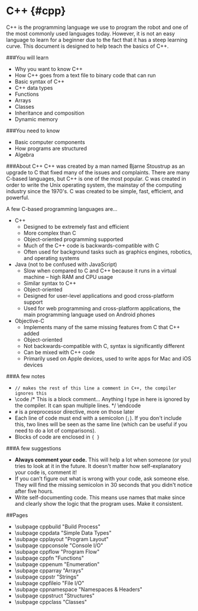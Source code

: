 C++ {#cpp}
==========
C++ is the programming language we use to program the robot and one of the most commonly used languages today. However, it is not an easy language to learn for a beginner due to the fact that it has a steep learning curve. This document is designed to help teach the basics of C++.

###You will learn

- Why you want to know C++
- How C++ goes from a text file to binary code that can run
- Basic syntax of C++
- C++ data types
- Functions
- Arrays
- Classes
- Inheritance and composition
- Dynamic memory

###You need to know

- Basic computer components
- How programs are structured
- Algebra

###About C++
C++ was created by a man named Bjarne Stoustrup as an upgrade to C that fixed many of the issues and complaints. There are many C-based languages, but C++ is one of the most popular. C was created in order to write the Unix operating system, the mainstay of the computing industry since the 1970's. C was created to be simple, fast, efficient, and powerful.

A few C-based programming languages are...

- C++
    - Designed to be extremely fast and efficient
    - More complex than C
    - Object-oriented programming supported
    - Much of the C++ code is backwards-compatible with C
    - Often used for background tasks such as graphics engines, robotics, and operating systems
- Java (not to be confused with JavaScript)
    - Slow when compared to C and C++ because it runs in a virtual machine – high RAM and CPU usage
    - Similar syntax to C++
    - Object-oriented
    - Designed for user-level applications and good cross-platform support
    - Used for web programming and cross-platform applications, the main programming language used on Android phones
- Objective-C
    - Implements many of the same missing features from C that C++ added
    - Object-oriented
    - Not backwards-compatible with C, syntax is significantly different
    - Can be mixed with C++ code 
    - Primarily used on Apple devices, used to write apps for Mac and iOS devices

###A few notes

- `// makes the rest of this line a comment in C++, the compiler ignores this`
- \code
/*
This is a block comment... Anything I type in here is ignored by the compiler.
It can span multiple lines.
*/
\endcode
- `#` is a preprocessor directive, more on those later
- Each line of code must end with a semicolon (`;`).
If you don't include this, two lines will be seen as the same line (which can be useful if you need to do a lot of comparisons).
- Blocks of code are enclosed in `{ }`

###A few suggestions

- **Always comment your code.** This will help a lot when someone (or you) tries to look at it in the future. It doesn't matter how self-explanatory your code is, comment it!
- If you can't figure out what is wrong with your code, ask someone else. They will find the missing semicolon in 30 seconds that you didn't notice after five hours.
- Write self-documenting code. This means use names that make since and clearly show the logic that the program uses. Make it consistent.

##Pages

- \subpage cppbuild "Build Process"
- \subpage cppdata "Simple Data Types"
- \subpage cpplayout "Program Layout"
- \subpage cppconsole "Console I/O"
- \subpage cppflow "Program Flow"
- \subpage cppfn "Functions"
- \subpage cppenum "Enumeration"
- \subpage cpparray "Arrays"
- \subpage cppstr "Strings"
- \subpage cppfileio "File I/O"
- \subpage cppnamespace "Namespaces & Headers"
- \subpage cppstruct "Structures"
- \subpage cppclass "Classes"

